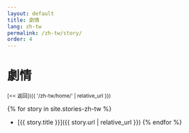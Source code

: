```yaml
---
layout: default
title: 劇情
lang: zh-tw
permalink: /zh-tw/story/
order: 4
---
```

# 劇情

<sub>[<< 返回]({{ '/zh-tw/home/' | relative_url }})</sub>

{% for story in site.stories-zh-tw %}
* [{{ story.title }}]({{ story.url | relative_url }})
{% endfor %}
